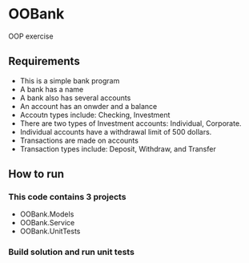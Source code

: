 # OOBank
 OOP exercise

## Requirements

- This is a simple bank program
- A bank has a name
- A bank also has several accounts
- An account has an onwder and a balance
- Accoutn types include: Checking, Investment
- There are two types of Investment accounts: Individual, Corporate.
- Individual accounts have a withdrawal limit of 500 dollars.
- Transactions are made on accounts
- Transaction types include: Deposit, Withdraw, and Transfer

## How to run
### This code contains 3 projects
- OOBank.Models
- OOBank.Service
- OOBank.UnitTests
### Build solution and run unit tests 
